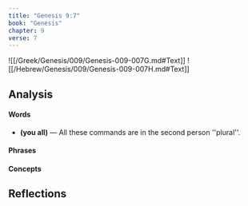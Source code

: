 ```yaml
---
title: "Genesis 9:7"
book: "Genesis"
chapter: 9
verse: 7
---
```

![[/Greek/Genesis/009/Genesis-009-007G.md#Text]]
![[/Hebrew/Genesis/009/Genesis-009-007H.md#Text]]

## Analysis

#### Words
- **(you all)** — All these commands are in the second person ''plural''.

#### Phrases

#### Concepts

## Reflections
